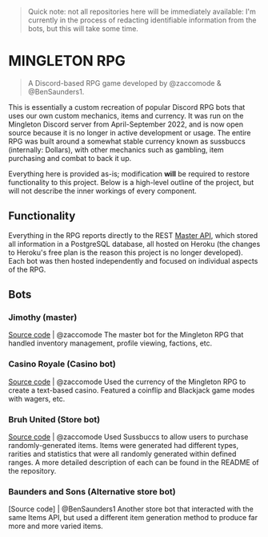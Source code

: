 > Quick note: not all repositories here will be immediately available: I'm currently in the process of redacting identifiable information from the bots, but this will take some time.

# MINGLETON RPG
> A Discord-based RPG game developed by @zaccomode & @BenSaunders1.

This is essentially a custom recreation of popular Discord RPG bots that uses our own custom mechanics, items and currency. It was run on the Mingleton Discord server from April-September 2022, and is now open source because it is no longer in active development or usage. 
The entire RPG was built around a somewhat stable currency known as sussbuccs (internally: Dollars), with other mechanics such as gambling, item purchasing and combat to back it up.

Everything here is provided as-is; modification **will** be required to restore functionality to this project. Below is a high-level outline of the project, but will not describe the inner workings of every component.

## Functionality
Everything in the RPG reports directly to the REST [Master API](https://github.com/dawson-rp/master-api), which stored all information in a PostgreSQL database, all hosted on Heroku (the changes to Heroku's free plan is the reason this project is no longer developed). 
Each bot was then hosted independently and focused on individual aspects of the RPG.

## Bots
### Jimothy (master)
[Source code](https://github.com/dawson-rp/master-bot) | @zaccomode
The master bot for the Mingleton RPG that handled inventory management, profile viewing, factions, etc.

### Casino Royale (Casino bot)
[Source code](https://github.com/dawson-rp/casino-bot) | @zaccomode
Used the currency of the Mingleton RPG to create a text-based casino. Featured a coinflip and Blackjack game modes with wagers, etc.

### Bruh United (Store bot)
[Source code](https://github.com/dawson-rp/store-bot) | @zaccomode
Used Sussbuccs to allow users to purchase randomly-generated items. Items were generated had different types, rarities and statistics that were all randomly generated within defined ranges. A more detailed description of each can be found in the README of the repository.

### Baunders and Sons (Alternative store bot)
[Source code] | @BenSaunders1
Another store bot that interacted with the same Items API, but used a different item generation method to produce far more and more varied items.